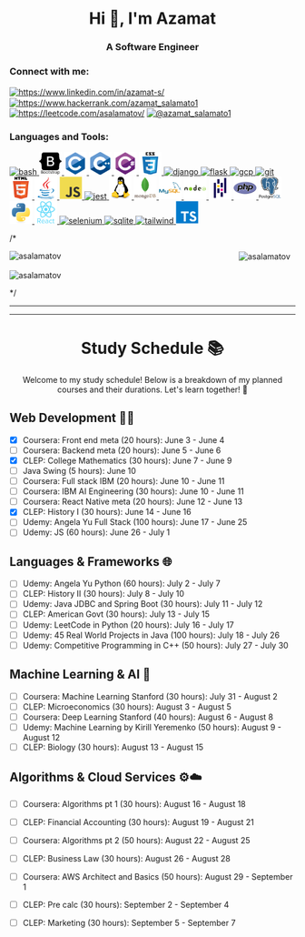 <h1 align="center">Hi 👋, I'm Azamat</h1>
<h3 align="center">A Software Engineer</h3>

<h3 align="left">Connect with me:</h3>
<p align="left">
<a href="https://linkedin.com/in/https://www.linkedin.com/in/azamat-s/" target="blank"><img align="center" src="https://raw.githubusercontent.com/rahuldkjain/github-profile-readme-generator/master/src/images/icons/Social/linked-in-alt.svg" alt="https://www.linkedin.com/in/azamat-s/" height="30" width="40" /></a>
<a href="https://www.hackerrank.com/https://www.hackerrank.com/azamat_salamato1" target="blank"><img align="center" src="https://raw.githubusercontent.com/rahuldkjain/github-profile-readme-generator/master/src/images/icons/Social/hackerrank.svg" alt="https://www.hackerrank.com/azamat_salamato1" height="30" width="40" /></a>
<a href="https://www.leetcode.com/https://leetcode.com/asalamatov/" target="blank"><img align="center" src="https://raw.githubusercontent.com/rahuldkjain/github-profile-readme-generator/master/src/images/icons/Social/leet-code.svg" alt="https://leetcode.com/asalamatov/" height="30" width="40" /></a>
<a href="https://www.hackerearth.com/@azamat_salamato1" target="blank"><img align="center" src="https://raw.githubusercontent.com/rahuldkjain/github-profile-readme-generator/master/src/images/icons/Social/hackerearth.svg" alt="@azamat_salamato1" height="30" width="40" /></a>
</p>

<h3 align="left">Languages and Tools:</h3>
<p align="left"> <a href="https://www.gnu.org/software/bash/" target="_blank" rel="noreferrer"> <img src="https://www.vectorlogo.zone/logos/gnu_bash/gnu_bash-icon.svg" alt="bash" width="40" height="40"/> </a> <a href="https://getbootstrap.com" target="_blank" rel="noreferrer"> <img src="https://raw.githubusercontent.com/devicons/devicon/master/icons/bootstrap/bootstrap-plain-wordmark.svg" alt="bootstrap" width="40" height="40"/> </a> <a href="https://www.cprogramming.com/" target="_blank" rel="noreferrer"> <img src="https://raw.githubusercontent.com/devicons/devicon/master/icons/c/c-original.svg" alt="c" width="40" height="40"/> </a> <a href="https://www.w3schools.com/cpp/" target="_blank" rel="noreferrer"> <img src="https://raw.githubusercontent.com/devicons/devicon/master/icons/cplusplus/cplusplus-original.svg" alt="cplusplus" width="40" height="40"/> </a> <a href="https://www.w3schools.com/cs/" target="_blank" rel="noreferrer"> <img src="https://raw.githubusercontent.com/devicons/devicon/master/icons/csharp/csharp-original.svg" alt="csharp" width="40" height="40"/> </a> <a href="https://www.w3schools.com/css/" target="_blank" rel="noreferrer"> <img src="https://raw.githubusercontent.com/devicons/devicon/master/icons/css3/css3-original-wordmark.svg" alt="css3" width="40" height="40"/> </a> <a href="https://www.djangoproject.com/" target="_blank" rel="noreferrer"> <img src="https://cdn.worldvectorlogo.com/logos/django.svg" alt="django" width="40" height="40"/> </a> <a href="https://flask.palletsprojects.com/" target="_blank" rel="noreferrer"> <img src="https://www.vectorlogo.zone/logos/pocoo_flask/pocoo_flask-icon.svg" alt="flask" width="40" height="40"/> </a> <a href="https://cloud.google.com" target="_blank" rel="noreferrer"> <img src="https://www.vectorlogo.zone/logos/google_cloud/google_cloud-icon.svg" alt="gcp" width="40" height="40"/> </a> <a href="https://git-scm.com/" target="_blank" rel="noreferrer"> <img src="https://www.vectorlogo.zone/logos/git-scm/git-scm-icon.svg" alt="git" width="40" height="40"/> </a> <a href="https://www.w3.org/html/" target="_blank" rel="noreferrer"> <img src="https://raw.githubusercontent.com/devicons/devicon/master/icons/html5/html5-original-wordmark.svg" alt="html5" width="40" height="40"/> </a> <a href="https://www.java.com" target="_blank" rel="noreferrer"> <img src="https://raw.githubusercontent.com/devicons/devicon/master/icons/java/java-original.svg" alt="java" width="40" height="40"/> </a> <a href="https://developer.mozilla.org/en-US/docs/Web/JavaScript" target="_blank" rel="noreferrer"> <img src="https://raw.githubusercontent.com/devicons/devicon/master/icons/javascript/javascript-original.svg" alt="javascript" width="40" height="40"/> </a> <a href="https://jestjs.io" target="_blank" rel="noreferrer"> <img src="https://www.vectorlogo.zone/logos/jestjsio/jestjsio-icon.svg" alt="jest" width="40" height="40"/> </a> <a href="https://www.linux.org/" target="_blank" rel="noreferrer"> <img src="https://raw.githubusercontent.com/devicons/devicon/master/icons/linux/linux-original.svg" alt="linux" width="40" height="40"/> </a> <a href="https://www.mongodb.com/" target="_blank" rel="noreferrer"> <img src="https://raw.githubusercontent.com/devicons/devicon/master/icons/mongodb/mongodb-original-wordmark.svg" alt="mongodb" width="40" height="40"/> </a> <a href="https://www.mysql.com/" target="_blank" rel="noreferrer"> <img src="https://raw.githubusercontent.com/devicons/devicon/master/icons/mysql/mysql-original-wordmark.svg" alt="mysql" width="40" height="40"/> </a> <a href="https://nodejs.org" target="_blank" rel="noreferrer"> <img src="https://raw.githubusercontent.com/devicons/devicon/master/icons/nodejs/nodejs-original-wordmark.svg" alt="nodejs" width="40" height="40"/> </a> <a href="https://pandas.pydata.org/" target="_blank" rel="noreferrer"> <img src="https://raw.githubusercontent.com/devicons/devicon/2ae2a900d2f041da66e950e4d48052658d850630/icons/pandas/pandas-original.svg" alt="pandas" width="40" height="40"/> </a> <a href="https://www.php.net" target="_blank" rel="noreferrer"> <img src="https://raw.githubusercontent.com/devicons/devicon/master/icons/php/php-original.svg" alt="php" width="40" height="40"/> </a> <a href="https://www.postgresql.org" target="_blank" rel="noreferrer"> <img src="https://raw.githubusercontent.com/devicons/devicon/master/icons/postgresql/postgresql-original-wordmark.svg" alt="postgresql" width="40" height="40"/> </a> <a href="https://www.python.org" target="_blank" rel="noreferrer"> <img src="https://raw.githubusercontent.com/devicons/devicon/master/icons/python/python-original.svg" alt="python" width="40" height="40"/> </a> <a href="https://reactjs.org/" target="_blank" rel="noreferrer"> <img src="https://raw.githubusercontent.com/devicons/devicon/master/icons/react/react-original-wordmark.svg" alt="react" width="40" height="40"/> </a> <a href="https://www.selenium.dev" target="_blank" rel="noreferrer"> <img src="https://raw.githubusercontent.com/detain/svg-logos/780f25886640cef088af994181646db2f6b1a3f8/svg/selenium-logo.svg" alt="selenium" width="40" height="40"/> </a> <a href="https://www.sqlite.org/" target="_blank" rel="noreferrer"> <img src="https://www.vectorlogo.zone/logos/sqlite/sqlite-icon.svg" alt="sqlite" width="40" height="40"/> </a> <a href="https://tailwindcss.com/" target="_blank" rel="noreferrer"> <img src="https://www.vectorlogo.zone/logos/tailwindcss/tailwindcss-icon.svg" alt="tailwind" width="40" height="40"/> </a> <a href="https://www.typescriptlang.org/" target="_blank" rel="noreferrer"> <img src="https://raw.githubusercontent.com/devicons/devicon/master/icons/typescript/typescript-original.svg" alt="typescript" width="40" height="40"/> </a> </p>
/*
<p><img align="left" src="https://github-readme-stats.vercel.app/api/top-langs?username=asalamatov&show_icons=true&locale=en&layout=compact" alt="asalamatov" width="400" /></p>

<p>&nbsp;<img align="center" src="https://github-readme-stats.vercel.app/api?username=asalamatov&show_icons=true&locale=en" alt="asalamatov" width="400" /></p>

<p><img align="center" src="https://github-readme-streak-stats.herokuapp.com/?user=asalamatov&" alt="asalamatov" width="400" /></p>*/

<div align="center">
  
<hr>
<hr>

  
# Study Schedule 📚

Welcome to my study schedule! Below is a breakdown of my planned courses and their durations. Let's learn together! 💪

</div>

## Web Development 👩‍💻

- [x] Coursera: Front end meta (20 hours): June 3 - June 4
- [ ] Coursera: Backend meta (20 hours): June 5 - June 6
- [x] CLEP: College Mathematics (30 hours): June 7 - June 9
- [ ] Java Swing (5 hours): June 10
- [ ] Coursera: Full stack IBM (20 hours): June 10 - June 11
- [ ] Coursera: IBM AI Engineering (30 hours): June 10 - June 11
- [ ] Coursera: React Native meta (20 hours): June 12 - June 13
- [x] CLEP: History I (30 hours): June 14 - June 16
- [ ] Udemy: Angela Yu Full Stack (100 hours): June 17 - June 25
- [ ] Udemy: JS (60 hours): June 26 - July 1

## Languages & Frameworks 🌐

- [ ] Udemy: Angela Yu Python (60 hours): July 2 - July 7
- [ ] CLEP: History II (30 hours): July 8 - July 10
- [ ] Udemy: Java JDBC and Spring Boot (30 hours): July 11 - July 12
- [ ] CLEP: American Govt (30 hours): July 13 - July 15
- [ ] Udemy: LeetCode in Python (20 hours): July 16 - July 17
- [ ] Udemy: 45 Real World Projects in Java (100 hours): July 18 - July 26
- [ ] Udemy: Competitive Programming in C++ (50 hours): July 27 - July 30

## Machine Learning & AI 🤖

- [ ] Coursera: Machine Learning Stanford (30 hours): July 31 - August 2
- [ ] CLEP: Microeconomics (30 hours): August 3 - August 5
- [ ] Coursera: Deep Learning Stanford (40 hours): August 6 - August 8
- [ ] Udemy: Machine Learning by Kirill Yeremenko (50 hours): August 9 - August 12
- [ ] CLEP: Biology (30 hours): August 13 - August 15

## Algorithms & Cloud Services ⚙️☁️

- [ ] Coursera: Algorithms pt 1 (30 hours): August 16 - August 18
- [ ] CLEP: Financial Accounting (30 hours): August 19 - August 21
- [ ] Coursera: Algorithms pt 2 (50 hours): August 22 - August 25
- [ ] CLEP: Business Law (30 hours): August 26 - August 28
- [ ] Coursera: AWS Architect and Basics (50 hours): August 29 - September 1
- [ ] CLEP: Pre calc (30 hours): September 2 - September 4
- [ ] CLEP: Marketing (30 hours): September 5 - September 7

